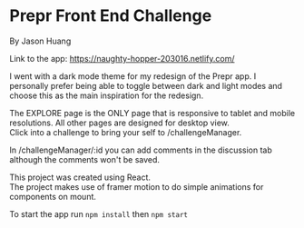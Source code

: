 # Prepr Front End Challenge
By Jason Huang</br>

Link to the app: https://naughty-hopper-203016.netlify.com/

I went with a dark mode theme for my redesign of the Prepr app. I personally prefer being able to toggle between dark and light modes and choose this as the main inspiration for the redesign.

The EXPLORE page is the ONLY page that is responsive to tablet and mobile resolutions. All other pages are designed for desktop view.</br>
Click into a challenge to bring your self to /challengeManager.

In /challengeManager/:id you can add comments in the discussion tab although the comments won't be saved.

This project was created using React.</br>
The project makes use of framer motion to do simple animations for components on mount.

To start the app run `npm install` then `npm start`